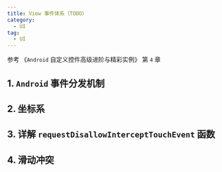 ```yaml
---
title: View 事件体系（TODO）
category: 
  - UI
tag:
  - UI
---
```


参考 《`Android` 自定义控件高级进阶与精彩实例》 第 `4` 章

## 1. `Android` 事件分发机制

## 2. 坐标系

## 3. 详解 `requestDisallowInterceptTouchEvent` 函数

## 4. 滑动冲突